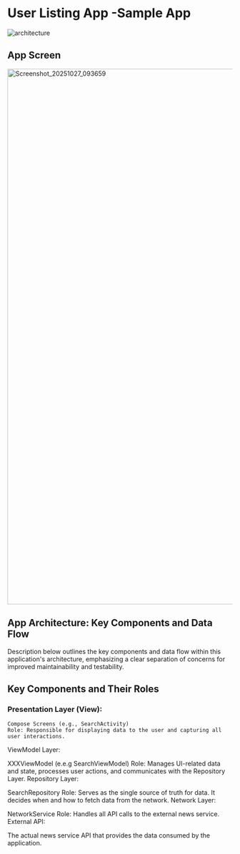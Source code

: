 # User Listing App -Sample App
![architecture ](https://github.com/user-attachments/assets/f51d23ed-780e-41c0-a101-61f39541cd48)
## App Screen
<img width="600" height="1200" alt="Screenshot_20251027_093659" src="https://github.com/user-attachments/assets/9e3e81a2-f49c-4234-9628-1247cee1688f" /> 

## App Architecture: Key Components and Data Flow

Description below outlines the key components and data flow within this application's architecture, emphasizing a clear separation of concerns for improved maintainability and testability.

## Key Components and Their Roles
### Presentation Layer (View):

    Compose Screens (e.g., SearchActivity)
    Role: Responsible for displaying data to the user and capturing all user interactions.
ViewModel Layer:

XXXViewModel (e.e.g SearchViewModel)
Role: Manages UI-related data and state, processes user actions, and communicates with the Repository Layer.
Repository Layer:

SearchRepository
Role: Serves as the single source of truth for data. It decides when and how to fetch data from the network.
Network Layer:

NetworkService
Role: Handles all API calls to the external news service.
External API:

The actual news service API that provides the data consumed by the application.

